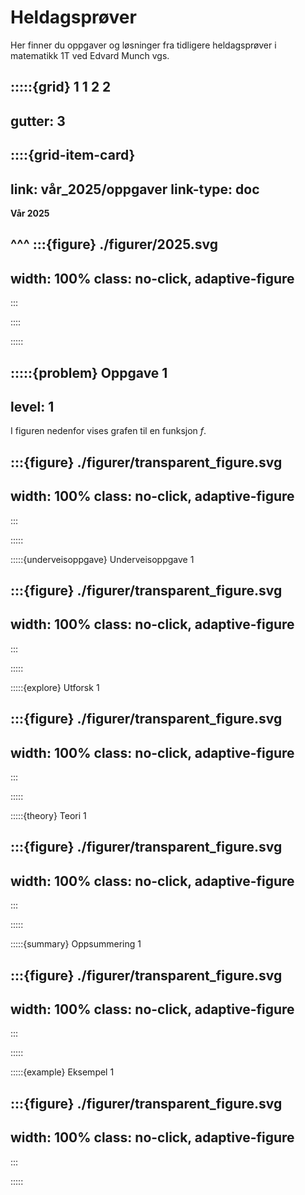 # Heldagsprøver

Her finner du oppgaver og løsninger fra tidligere heldagsprøver i matematikk 1T ved Edvard Munch vgs. 

:::::{grid} 1 1 2 2
---
gutter: 3
---

::::{grid-item-card}
---
link: vår_2025/oppgaver
link-type: doc
---
**Vår 2025**

^^^
:::{figure} ./figurer/2025.svg
---
width: 100%
class: no-click, adaptive-figure
---
:::

::::

:::::


:::::{problem} Oppgave 1
---
level: 1
---
I figuren nedenfor vises grafen til en funksjon $f$. 

:::{figure} ./figurer/transparent_figure.svg
---
width: 100%
class: no-click, adaptive-figure
---
:::

:::::


:::::{underveisoppgave} Underveisoppgave 1


:::{figure} ./figurer/transparent_figure.svg
---
width: 100%
class: no-click, adaptive-figure
---
:::

:::::


:::::{explore} Utforsk 1

:::{figure} ./figurer/transparent_figure.svg
---
width: 100%
class: no-click, adaptive-figure
---
:::

:::::



:::::{theory} Teori 1 

:::{figure} ./figurer/transparent_figure.svg
---
width: 100%
class: no-click, adaptive-figure
---
:::

:::::


:::::{summary} Oppsummering 1 

:::{figure} ./figurer/transparent_figure.svg
---
width: 100%
class: no-click, adaptive-figure
---
:::

:::::


:::::{example} Eksempel 1

:::{figure} ./figurer/transparent_figure.svg
---
width: 100%
class: no-click, adaptive-figure
---
:::

:::::